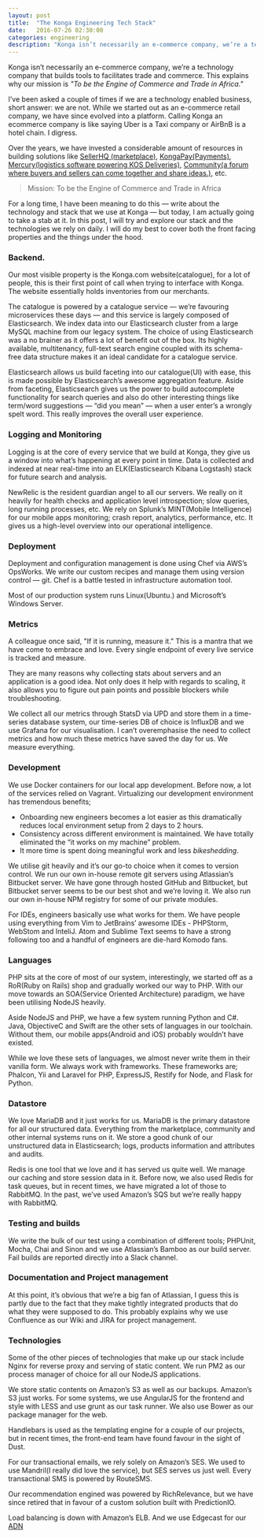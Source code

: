 ```yaml
---
layout: post
title:  "The Konga Engineering Tech Stack"
date:   2016-07-26 02:30:00
categories: engineering
description: "Konga isn’t necessarily an e-commerce company, we’re a technology company that builds tools to facilitates trade and commerce. This explains why our mission is To be the Engine of Commerce and Trade in Africa."
---
```


Konga isn’t necessarily an e-commerce company, we’re a technology company that builds tools to facilitates trade and commerce. This explains why our mission is *"To be the Engine of Commerce and Trade in Africa."*

I’ve been asked a couple of times if we are a technology enabled business, short answer: we are not. While we started out as an e-commerce retail company, we have since evolved into a platform. Calling Konga an ecommerce company is like saying Uber is a Taxi company or AirBnB is a hotel chain. I digress.

Over the years, we have invested a considerable amount of resources in building solutions like [SellerHQ (marketplace)](https://shq.konga.com/), [KongaPay(Payments)](https://kongapay.com/), [Mercury(logistics software powering KOS Deliveries)](http://kos.ng/), [Community(a forum where buyers and sellers can come together and share ideas.)](http://community.konga.com/), etc.

> Mission: To be the Engine of Commerce and Trade in Africa

For a long time, I have been meaning to do this — write about the technology and stack that we use at Konga —  but today, I am actually going to take a stab at it. In this post, I will try and explore our stack and the technologies we rely on daily. I will do my best to cover both the front facing properties and the things under the hood.

### Backend.
Our most visible property is the Konga.com website(catalogue), for a lot of people, this is their first point of call when trying to interface with Konga. The website essentially holds inventories from our merchants.

The catalogue is powered by a catalogue service — we’re favouring microservices these days — and this service is largely composed of Elasticsearch. We index data into our Elasticsearch cluster from a large MySQL machine from our legacy system. The choice of using Elasticsearch was a no brainer as it offers a lot of benefit out of the box. Its highly available, multitenancy, full-text search engine coupled with its schema-free data structure makes it an ideal candidate for a catalogue service.

Elasticsearch allows us build faceting into our catalogue(UI) with ease, this is made possible by Elasticsearch’s awesome aggregation feature. Aside from faceting, Elasticsearch gives us the power to build autocomplete functionality for search queries and also do other interesting things like term/word suggestions — “did you mean” — when a user enter’s a wrongly spelt word. This really improves the overall user experience.

### Logging and Monitoring
Logging is at the core of every service that we build at Konga, they give us a window into what’s happening at every point in time. Data is collected and indexed at near real-time into an ELK(Elasticsearch Kibana Logstash) stack for future search and analysis.

NewRelic is the resident guardian angel to all our servers. We really on it heavily for health checks and application level introspection; slow queries, long running processes, etc.  We rely on Splunk’s MINT(Mobile Intelligence) for our mobile apps monitoring; crash report, analytics, performance, etc. It gives us a high-level overview into our operational intelligence.

### Deployment
Deployment and configuration management is done using Chef via AWS’s OpsWorks. We write our custom recipes and manage them using version control — git. Chef is a battle tested in infrastructure automation tool.

Most of our production system runs Linux(Ubuntu.) and Microsoft’s Windows Server.

### Metrics
A colleague once said, "If it is running, measure it.” This is a mantra that we have come to embrace and love. Every single endpoint of every live service is tracked and measure.

They are many reasons why collecting stats about servers and an application is a good idea. Not only does it help with regards to scaling, it also allows you to figure out pain points and possible blockers while troubleshooting.

We collect all our metrics through StatsD via UPD and store them in a time-series database system, our time-series DB of choice is InfluxDB and we use Grafana for our visualisation. I can’t overemphasise the need to collect metrics and how much these metrics have saved the day for us. We measure everything.

### Development
We use Docker containers for our local app development. Before now, a lot of the services relied on Vagrant. Virtualizing our development environment has tremendous benefits;

-  Onboarding new engineers becomes a lot easier as this dramatically reduces local environment setup from 2 days to 2 hours.
-  Consistency across different environment is maintained. We have totally eliminated the “it works on my machine” problem.
-  It more time is spent doing meaningful work and less *bikeshedding*.

We utilise git heavily and it’s our go-to choice when it comes to version control. We run our own in-house remote git servers using Atlassian’s Bitbucket server. We have gone through hosted GitHub and Bitbucket, but Bitbucket server seems to be our best shot and we’re loving it. We also run our own in-house NPM registry for some of our private modules.

For IDEs, engineers basically use what works for them. We have people using everything from Vim to JetBrains’ awesome IDEs - PHPStorm, WebStom and InteliJ. Atom and Sublime Text seems to have a strong following too and a handful of engineers are die-hard Komodo fans.

### Languages
PHP sits at the core of most of our system, interestingly, we started off as a RoR(Ruby on Rails) shop and gradually worked our way to PHP. With our move towards an SOA(Service Oriented Architecture) paradigm, we have been utilising NodeJS heavily.

Aside NodeJS and PHP, we have a few system running Python and C#. Java, ObjectiveC and Swift are the other sets of languages in our toolchain. Without them, our mobile apps(Android and iOS) probably wouldn’t have existed.

While we love these sets of languages, we almost never write them in their vanilla form. We always work with frameworks. These frameworks are; Phalcon, Yii and Laravel for PHP, ExpressJS, Restify for Node, and Flask for Python.

### Datastore
We love MariaDB and it just works for us. MariaDB is the primary datastore for all our structured data. Everything from the marketplace, community and other internal systems runs on it. We store a good chunk of our unstructured data in Elasticsearch; logs, products information and attributes and audits.

Redis is one tool that we love and it has served us quite well. We manage our caching and store session data in it. Before now, we also used Redis for task queues, but in recent times, we have migrated a lot of those to RabbitMQ. In the past, we’ve used Amazon’s SQS but we’re really happy with RabbitMQ.

### Testing and builds
We write the bulk of our test using a combination of different tools; PHPUnit, Mocha, Chai and Sinon and we use Atlassian’s Bamboo as our build server. Fail builds are reported directly into a Slack channel.

### Documentation and Project management
At this point, it’s obvious that we’re a big fan of Atlassian, I guess this is partly due to the fact that they make tightly integrated products that do what they were supposed to do. This probably explains why we use Confluence as our Wiki and JIRA for project management.

### Technologies
Some of the other pieces of technologies that make up our stack include Nginx for reverse proxy and serving of static content. We run PM2 as our process manager of choice for all our NodeJS applications.

We store static contents on Amazon’s S3 as well as our backups. Amazon’s S3 just works. For some systems, we use AngularJS for the frontend and style with LESS and use grunt as our task runner. We also use Bower as our package manager for the web.

Handlebars is used as the templating engine for a couple of our projects, but in recent times, the front-end team have found favour in the sight of Dust.

For our transactional emails, we rely solely on Amazon’s SES. We used to use Mandril(I really did love the service), but SES serves us just well. Every transactional SMS is powered by RouteSMS.

Our recommendation engined was powered by RichRelevance, but we have since retired that in favour of a custom solution built with PredictionIO.

Load balancing is down with Amazon’s ELB. And we use Edgecast for our [ADN](https://en.wikipedia.org/wiki/Application_delivery_network)
